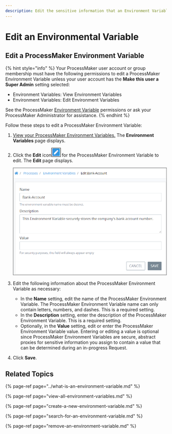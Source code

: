 ```yaml
---
description: Edit the sensitive information that an Environment Variable represents.
---
```


# Edit an Environmental Variable

## Edit a ProcessMaker Environment Variable

{% hint style="info" %}
Your ProcessMaker user account or group membership must have the following permissions to edit a ProcessMaker Environment Variable unless your user account has the **Make this user a Super Admin** setting selected:

* Environment Variables: View Environment Variables
* Environment Variables: Edit Environment Variables

See the ProcessMaker [Environment Variable](../../../processmaker-administration/permission-descriptions-for-users-and-groups.md#environment-variables) permissions or ask your ProcessMaker Administrator for assistance.
{% endhint %}

Follow these steps to edit a ProcessMaker Environment Variable:

1. [View your ProcessMaker Environment Variables.](view-all-environment-variables.md) The **Environment Variables** page displays.
2. Click the **Edit** icon![](../../../.gitbook/assets/open-modeler-edit-icon-processes-page-processes.png) for the ProcessMaker Environment Variable to edit. The **Edit** page displays.  

   ![](../../../.gitbook/assets/edit-environment-variable-page-processes.png)

3. Edit the following information about the ProcessMaker Environment Variable as necessary:
   * In the **Name** setting, edit the name of the ProcessMaker Environment Variable. The ProcessMaker Environment Variable name can only contain letters, numbers, and dashes. This is a required setting.
   * In the **Description** setting, enter the description of the ProcessMaker Environment Variable. This is a required setting.
   * Optionally, in the **Value** setting, edit or enter the ProcessMaker Environment Variable value. Entering or editing a value is optional since ProcessMaker Environment Variables are secure, abstract proxies for sensitive information you assign to contain a value that can be determined during an in-progress Request.
4. Click **Save**.

## Related Topics

{% page-ref page="../what-is-an-environment-variable.md" %}

{% page-ref page="view-all-environment-variables.md" %}

{% page-ref page="create-a-new-environment-variable.md" %}

{% page-ref page="search-for-an-environment-variable.md" %}

{% page-ref page="remove-an-environment-variable.md" %}

